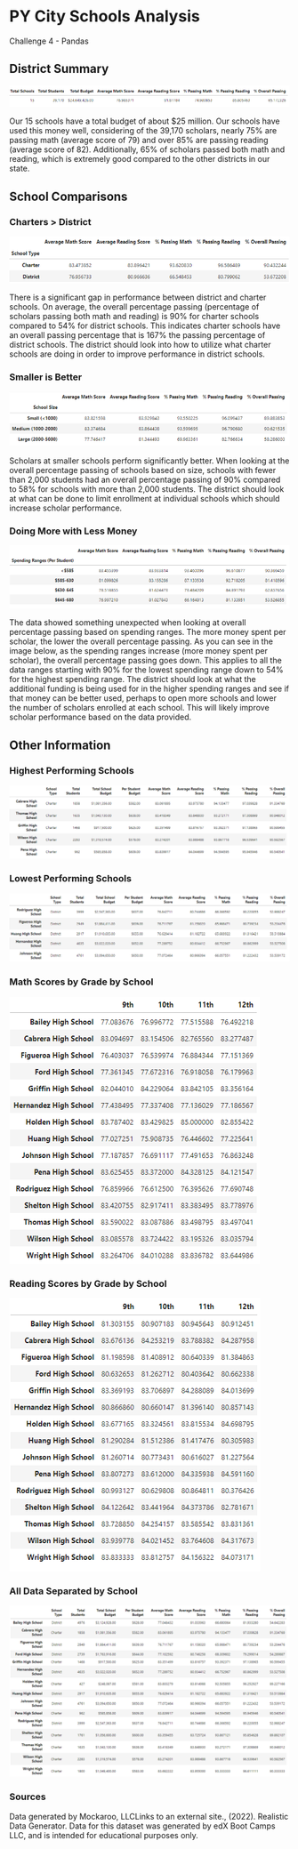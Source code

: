 # PY City Schools Analysis

Challenge 4 - Pandas

## District Summary
![District Summary](https://github.com/rollernathan/pandas-challenge/blob/main/Images/District_Summary.png)

Our 15 schools have a total budget of about $25 million. Our schools have used this money well, considering of the 39,170 scholars, nearly 75% are passing math (average score of 79) and over 85% are passing reading (average score of 82). Additionally, 65% of scholars passed both math and reading, which is extremely good compared to the other districts in our state.

## School Comparisons

### Charters > District
![School Type Summary](https://github.com/rollernathan/pandas-challenge/blob/main/Images/Type_Summary.png)

There is a significant gap in performance between district and charter schools. On average, the overall percentage passing (percentage of scholars passing both math and reading) is 90% for charter schools compared to 54% for district schools. This indicates charter schools have an overall passing percentage that is 167% the passing percentage of district schools. The district should look into how to utilize what charter schools are doing in order to improve performance in district schools.

### Smaller is Better
![School Size Summary](https://github.com/rollernathan/pandas-challenge/blob/main/Images/Size_Summary.png)

Scholars at smaller schools perform significantly better. When looking at the overall percentage passing of schools based on size, schools with fewer than 2,000 students had an overall percentage passing of 90% compared to 58% for schools with more than 2,000 students. The district should look at what can be done to limit enrollment at individual schools which should increase scholar performance.

### Doing More with Less Money
![School Spending Summary](https://github.com/rollernathan/pandas-challenge/blob/main/Images/Spending_Summary.png)

The data showed something unexpected when looking at overall percentage passing based on spending ranges. The more money spent per scholar, the lower the overall percentage passing. As you can see in the image below, as the spending ranges increase (more money spent per scholar), the overall percentage passing goes down. This applies to all the data ranges starting with 90% for the lowest spending range down to 54% for the highest spending range. The district should look at what the additional funding is being used for in the higher spending ranges and see if that money can be better used, perhaps to open more schools and lower the number of scholars enrolled at each school. This will likely improve scholar performance based on the data provided. 

## Other Information
### Highest Performing Schools
![Highest Performing Schools](https://github.com/rollernathan/pandas-challenge/blob/main/Images/Highest_Performing.png)
### Lowest Performing Schools
![Lowest Performing Schools](https://github.com/rollernathan/pandas-challenge/blob/main/Images/Lowest_Performing.png)
### Math Scores by Grade by School
![Math Scores by Grade](https://github.com/rollernathan/pandas-challenge/blob/main/Images/Math_Scores_by_Grade.png)
### Reading Scores by Grade by School
![Reading Scores by Grade](https://github.com/rollernathan/pandas-challenge/blob/main/Images/Reading_Scores_by_Grade.png)

### All Data Separated by School
![All Data provided separated by school](https://github.com/rollernathan/pandas-challenge/blob/main/Images/School_by_School_Summary.png)

### Sources
Data generated by Mockaroo, LLCLinks to an external site., (2022). Realistic Data Generator. Data for this dataset was generated by edX Boot Camps LLC, and is intended for educational purposes only.

